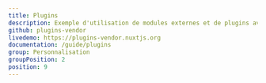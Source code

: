 ```yaml
---
title: Plugins
description: Exemple d'utilisation de modules externes et de plugins avec Nuxt.js
github: plugins-vendor
livedemo: https://plugins-vendor.nuxtjs.org
documentation: /guide/plugins
group: Personnalisation
groupPosition: 2
position: 9
---
```

